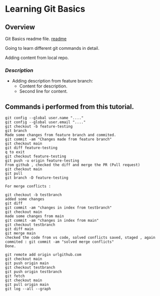 # Learning Git Basics 

## Overview

Git Basics readme file. [readme][home]

Going to learn different git commands in detail.

Adding content from local repo.

### _Description_

- Adding description from feature branch:
  - Content for description.
  - Second line for content.

## Commands i performed from this tutorial.

```
git config --global user.name "...."
git config --global user.email "...."
git checkout -b feature-testing
git branch
Made some changes from feature branch and commited.
git commit -am "Changes made from feature branch"
git checkout main
git diff feature-testing 
q to exit
git checkout feature-testing 
git push -u origin feature-testing 
From github , checked the diff and merge the PR (Pull request)
git checkout main
git pull 
git branch -D feature-testing

For merge conflicts : 

git checkout -b testbranch
added some changes
git diff
git commit -am "changes in index from testbranch"
git checkout main
made some changes from main
git commit -am "changes in index from main"
git checkout testbranch
git diff main
git merge main
checked the code from vs code, solved conflicts saved, staged , again commited : git commit -am "solved merge conflicts"
Done.

git remote add origin urlgithub.com
git checkout main
git push origin main
git checkout testbranch
git push origin testbranch
git fetch
git checkout main
git pull origin main
git log --all --graph
```

[home]:https://github.com/ishinu24/Learning-Git-basics

